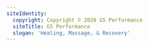 ```yaml
---
siteIdentity:
  copyright: Copyright © 2020 G5 Performance
  siteTitle: G5 Performance
  slogan: 'Healing, Massage, & Recovery'
---
```


